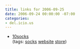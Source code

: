 ```yaml
---
title: links for 2006-09-25
date: 2006-09-24 00:00:00 -07:00
categories:
- del.icio.us
---
```


<ul class="delicious">
	<li>
		<div class="delicious-link"><a href="http://10socks.com/">10socks</a></div>
		<div class="delicious-tags">(tags: <a href="http://del.icio.us/torrez/socks">socks</a> <a href="http://del.icio.us/torrez/website">website</a> <a href="http://del.icio.us/torrez/store">store</a>)</div>
	</li>
</ul>
